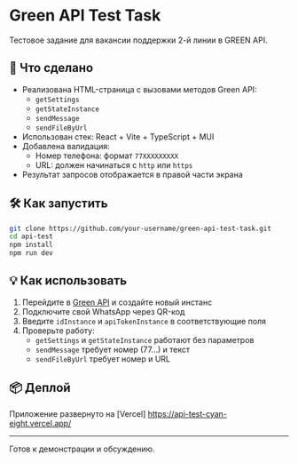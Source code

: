 # Green API Test Task

Тестовое задание для вакансии поддержки 2-й линии в GREEN API.

## 🚀 Что сделано

- Реализована HTML-страница с вызовами методов Green API:
  - `getSettings`
  - `getStateInstance`
  - `sendMessage`
  - `sendFileByUrl`
- Использован стек: React + Vite + TypeScript + MUI
- Добавлена валидация:
  - Номер телефона: формат `77XXXXXXXXX`
  - URL: должен начинаться с `http` или `https`
- Результат запросов отображается в правой части экрана

## 🛠 Как запустить

```bash
git clone https://github.com/your-username/green-api-test-task.git
cd api-test
npm install
npm run dev
```

## 💡 Как использовать

1. Перейдите в [Green API](https://green-api.com/) и создайте новый инстанс
2. Подключите свой WhatsApp через QR-код
3. Введите `idInstance` и `apiTokenInstance` в соответствующие поля
4. Проверьте работу:
   - `getSettings` и `getStateInstance` работают без параметров
   - `sendMessage` требует номер (77...) и текст
   - `sendFileByUrl` требует номер и URL

## 📦 Деплой

Приложение развернуто на [Vercel] https://api-test-cyan-eight.vercel.app/

---

Готов к демонстрации и обсуждению.
